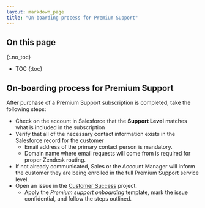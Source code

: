 ```yaml
---
layout: markdown_page
title: "On-boarding process for Premium Support"
---
```


## On this page
{:.no_toc}

- TOC
{:toc}

## On-boarding process for Premium Support

After purchase of a Premium Support subscription is completed, take the following steps:
- Check on the account in Salesforce that the **Support Level** matches what is included in the subscription
- Verify that all of the necessary contact information exists in the Salesforce record for the customer
   - Email address of the primary contact person is mandatory.
   - Domain name where email requests will come from is required for proper Zendesk routing.
- If not already communicated, Sales or the Account Manager will inform the customer they are being enrolled in the full Premium Support service level.
- Open an issue in the [Customer Success](https://gitlab.com/gitlab-com/customer-success/sa-service-desk/issues/index.html.md) project.
   - Apply the _Premium support onboarding_ template, mark the issue confidential, and follow the steps outlined.
